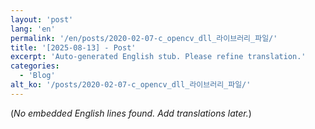 ```yaml
---
layout: 'post'
lang: 'en'
permalink: '/en/posts/2020-02-07-c_opencv_dll_라이브러리_파일/'
title: '[2025-08-13] - Post'
excerpt: 'Auto-generated English stub. Please refine translation.'
categories:
  - 'Blog'
alt_ko: '/posts/2020-02-07-c_opencv_dll_라이브러리_파일/'
---
```


(*No embedded English lines found. Add translations later.*)

